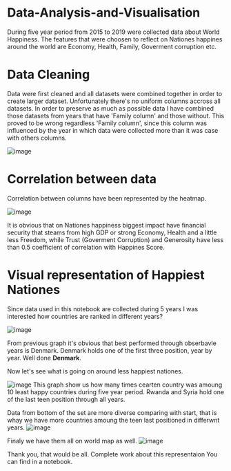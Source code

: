 # Data-Analysis-and-Visualisation
During five year period from 2015 to 2019 were collected data about World Happiness. The features that were choosen to reflect on Nationes happines around the world are Economy, Health, Family, Goverment corruption etc.
#  Data Cleaning
Data were first cleaned and all datasets were combined together in order to create larger dataset. Unfortunately there's no uniform columns accross all datasets. In order to preserve as much as possible data I have combined those datasets from years that have 'Family column' and those without. This proved to be wrong regardless 'Family column', since this column was influenced by the year in which data were collected more than it was case with others columns.

![image](https://user-images.githubusercontent.com/60197005/150677724-76638564-bdd8-4b6c-8796-9819e01d8749.png)

# Correlation between data
Correlation between columns have been represented by the heatmap.

![image](https://user-images.githubusercontent.com/60197005/150678380-4541fd33-a976-4595-9337-6c36db499013.png)

It is obvious that on Nationes happiness biggest impact have financial security that steams from high GDP or strong Economy, Health and a little less Freedom, while Trust (Goverment Corruption) and Generosity have less than 0.5 coefficient of correlation with Happines Score.

# Visual representation of Happiest Nationes

Since data used in this notebook are collected during 5 years I was interested how countries are ranked in different years? 

![image](https://user-images.githubusercontent.com/60197005/150678626-8504b9e5-d53d-46c7-8d76-9542afc2f761.png)

From previous graph it's  obvious that best performed through obserbavle years is Denmark. Denmark holds one of the first three position, year by year. Well done **Denmark**.

Now let's see what is going on around less happiest nationes.

![image](https://user-images.githubusercontent.com/60197005/150678701-2e50a1d4-7a80-4c32-968f-4078ae43a114.png)
This graph show us how many times cearten country was amoung 10 least happy countries during five year period. Rwanda and Syria hold one of the last teen position through all years.

Data from bottom of the set are more diverse comparing with start, that is whay we have more countries amoung the teen last positioned in differwnt years. 
![image](https://user-images.githubusercontent.com/60197005/150678795-f4219de9-870d-452e-ad3d-645585086248.png)

Finaly we have them all on world map as well.
![image](https://user-images.githubusercontent.com/60197005/150678907-6d8ff3d5-51a2-430e-b23c-0473c5aacebf.png)

Thank you, that would be all. Complete work about this representaion You can find in a notebook.



